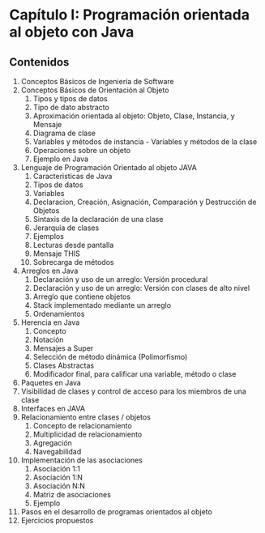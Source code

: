 # Capítulo I: Programación orientada al objeto con Java
## Contenidos
1. Conceptos Básicos de Ingeniería de Software
2. Conceptos Básicos de Orientación al Objeto
    1. Tipos y tipos de datos
    2. Tipo de dato abstracto
    3. Aproximación orientada al objeto: Objeto, Clase, Instancia, y Mensaje
    4. Diagrama de clase
    5. Variables y métodos de instancia - Variables y métodos de la clase
    6. Operaciones sobre un objeto
    7. Ejemplo en Java
3. Lenguaje de Programación Orientado al objeto JAVA
    1. Caracteristicas de Java
    2. Tipos de datos
    3. Variables
    4. Declaracion, Creación, Asignación, Comparación y Destrucción de Objetos
    5. Sintaxis de la declaración de una clase
    6. Jerarquía de clases
    7. Ejemplos
    8. Lecturas desde pantalla
    9. Mensaje THIS
    10. Sobrecarga de métodos
4. Arreglos en Java
    1. Declaración y uso de un arreglo: Versión procedural
    2. Declaración y uso de un arreglo: Versión con clases de alto nivel
    3. Arreglo que contiene objetos
    4. Stack implementado mediante un arreglo
    5. Ordenamientos
5. Herencia en Java
    1. Concepto
    2. Notación
    3. Mensajes a Super
    4. Selección de método dinámica (Polimorfismo)
    5. Clases Abstractas
    6. Modificador final, para calificar una variable, método o clase
6. Paquetes en Java
7. Visibilidad de clases y control de acceso para los miembros de una clase
8. Interfaces en JAVA
9. Relacionamiento entre clases / objetos
    1. Concepto de relacionamiento
    2. Multiplicidad de relacionamiento
    3. Agregación
    4. Navegabilidad
10. Implementación de las asociaciones
    1. Asociación 1:1
    2. Asociación 1:N
    3. Asociación N:N
    4. Matriz de asociaciones
    5. Ejemplo
11. Pasos en el desarrollo de programas orientados al objeto
12. Ejercicios propuestos
